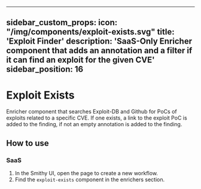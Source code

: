 ---
sidebar_custom_props:
    icon: "/img/components/exploit-exists.svg"
title: 'Exploit Finder'
description: 'SaaS-Only Enricher component that adds an annotation and a filter if it can find an exploit for the given CVE'
sidebar_position: 16
---------------------

# Exploit Exists

Enricher component that searches Exploit-DB and Github for PoCs of exploits related to a specific CVE.
If one exists, a link to the exploit PoC is added to the finding, if not an empty annotation is added to the finding.

## How to use

### SaaS

1. In the Smithy UI, open the page to create a new workflow.
2. Find the `exploit-exists` component in the enrichers section.
